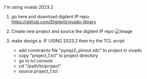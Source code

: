 I'm using vivado 2023.2

1. go here and download digilent IP repo: https://github.com/Digilent/vivado-library
2. Create new project and source the digilent IP repo
   ![image](https://github.com/user-attachments/assets/012bb671-8fa3-4915-bdef-41d72ec3a416)

3. make design
  a. IF USING 2023.2 then try the TCL script
    - add constraints file "pynqz2_pinout.xdc" to project in vivado
    - copy "project_1.tcl" to project directory
    - go to tcl console
    - cd "/path/to/project"
    - source project_1.tcl
